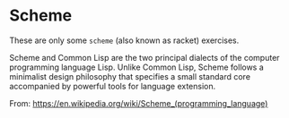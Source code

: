 # Scheme

These are only some `scheme` (also known as racket) exercises.

Scheme and Common Lisp are the two principal dialects of the computer programming language Lisp. Unlike Common Lisp, Scheme follows a minimalist design philosophy that specifies a small standard core accompanied by powerful tools for language extension.

From: https://en.wikipedia.org/wiki/Scheme_(programming_language)
